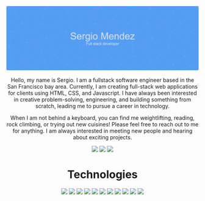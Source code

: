 ![](ghbanner.png)

<p align="center">Hello, my name is Sergio. I am a fullstack software engineer based in the San Francisco bay area. Currently, I am creating full-stack web applications for clients using HTML, CSS, and Javascript. I have always been interested in creative problem-solving, engineering, and building something from scratch, leading me to pursue a career in technology.</p> 

<p align="center"> When I am not behind a keyboard, you can find me weightlifting, reading, rock climbing, or trying out new cuisines! Please feel free to reach out to me for anything. I am always interested in meeting new people and hearing about exciting projects.</p>




<!-- SOCIALS -->
  <p align="center"> 
    <a href="https://www.linkedin.com/in/srgiomndz/"><img src="https://img.shields.io/badge/LinkedIn-164C78?style=plastic&logo=linkedin" height=25></a>
    <a href="https://twitter.com/_serrg_"><img src="https://img.shields.io/badge/Twitter-164C78?&style=plastic&logo=twitter" height=25></a>   
    <a href="https://www.codewars.com/users/mrworldwide7"><img src="https://img.shields.io/badge/Codewars-164C78?style=plastic&logo=Codewars&logoColor=B1361E" height=25></a>
  </p>


<!-- Technologies -->
<h1 align="center">Technologies</h1>
   <p align="center">
      <img src="https://img.shields.io/badge/HTML5-164C78?style=plastic&logo=html5" height=25>
      <img src="https://img.shields.io/badge/CSS3-164C78?style=plastic&logo=css3&logoColor=2388C3" height=25>
      <img src="https://img.shields.io/badge/JavaScript-164C78?style=plastic&logo=javascript" height=25>
      <img src="https://img.shields.io/badge/Node.js-164C78?style=plastic&logo=nodedotjs" height=25>
      <img src="https://img.shields.io/badge/React-164C78?style=plastic&logo=react" height=25>
      <img src="https://img.shields.io/badge/Express.js-164C78?style=plastic&logo=express&logoColor=000000" height=25>
      <img src="https://img.shields.io/badge/MongoDB-164C78?style=plastic&logo=mongodb" height=25>
      <img src="https://img.shields.io/badge/Typescript-164C78?style=plastic&logo=typescript" height=25>
      <img src="https://img.shields.io/badge/Figma-164C78?style=plastic&logo=figma" height=25>
      <img src="https://img.shields.io/badge/Visual_Studio-164C78?style=plastic&logo=visual%20studio&logoColor=007ACC" height=25>
      <img src="https://img.shields.io/badge/GIT-164C78?style=plastic&logo=git" height=25>
    </p>




